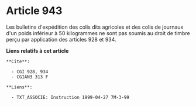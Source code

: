 # Article 943

Les bulletins d'expédition des colis dits agricoles et des colis de journaux d'un poids inférieur à 50 kilogrammes ne sont
pas soumis au droit de timbre perçu par application des articles 928 et 934.

**Liens relatifs à cet article**

	**Cite**:

	  - CGI 928, 934
	  - CGIAN3 313 F

	**Liens**:

	  - TXT_ASSOCIE: Instruction 1999-04-27 7M-3-99
